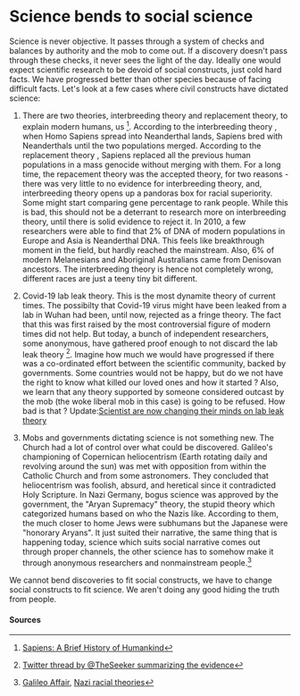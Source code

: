 # Science bends to social science

Science is never objective. It passes through a system of checks and balances by authority and the mob to come out. If a discovery doesn't pass through
these checks, it never sees the light of the day. Ideally one would expect scientific research to be devoid of social constructs, just cold hard facts. We
have progressed better than other species because of facing difficult facts. Let's look at a few cases where civil constructs have dictated science:

1. There are two theories, interbreeding theory and replacement theory, to explain modern humans, us [^1]. According to the interbreeding theory , when Homo Sapiens spread into Neanderthal lands, Sapiens bred with Neanderthals until the two populations merged. According to the replacement theory , Sapiens replaced all the previous human populations in a mass genocide without merging with them. For a long time, the repacement theory was the accepted theory, for two reasons - there was very little to no evidence for interbreeding theory, and, interbreeding theory opens up a pandoras box for racial superiority. Some might start comparing gene percentage to rank people. While this is bad, this should not be a deterrant to research more on interbreeding theory, until there is solid evidence to reject it. In 2010, a few researchers were able to find that 2% of DNA of modern populations in Europe and Asia is Neanderthal DNA. This feels like breakthrough moment in the field, but hardly reached the mainstream. Also, 6% of modern Melanesians and Aboriginal Australians came from Denisovan ancestors. The interbreeding theory is hence not completely wrong, different races are just a teeny tiny bit different.

2. Covid-19 lab leak theory. This is the most dynamite theory of current times. The possibilty that Covid-19 virus might have been leaked from a lab in Wuhan had been, until now, rejected as a fringe theory. The fact that this was first raised by the most controversial figure of modern times did not help. But today, a bunch of independent researchers, some anonymous, have gathered proof enough to not discard the lab leak theory [^2]. Imagine how much we would have progressed if there was a co-ordinated effort between the scientific community, backed by governments. Some countries would not be happy, but do we not have the right to know what killed our loved ones and how it started ? Also, we learn that any theory supported by someone considered outcast by the mob (the woke liberal mob in this case) is going to be refused. How bad is that ? Update:[Scientist are now changing their minds on lab leak theory](https://twitter.com/paulg/status/1408405847856889857)

3. Mobs and governments dictating science is not something new. The Church had a lot of control over what could be discovered. Galileo's championing of Copernican heliocentrism (Earth rotating daily and revolving around the sun) was met with opposition from within the Catholic Church and from some astronomers. They concluded that heliocentrism was foolish, absurd, and heretical since it contradicted Holy Scripture. In Nazi Germany, bogus science was approved by the government, the "Aryan Supremacy" theory, the stupid theory which categorized humans based on who the Nazis like. According to them, the much closer to home Jews were subhumans but the Japanese were "honorary Aryans". It just suited their narrative, the same thing that is happening today, science which suits social narrative comes out through proper channels, the other science has to somehow make it through anonymous researchers and nonmainstream people.[^3]

We cannot bend discoveries to fit social constructs, we have to change social constructs to fit science. We aren't doing any good hiding the truth from people.


#### Sources

[^1]: [Sapiens: A Brief History of Humankind](https://www.amazon.in/Sapiens-Humankind-Yuval-Noah-Harari/dp/0099590085)

[^2]: [Twitter thread by @TheSeeker summarizing the evidence](https://twitter.com/TheSeeker268/status/1313858771064512517)

[^3]: [Galileo Affair](https://en.wikipedia.org/wiki/Galileo_affair), [Nazi racial theories](https://en.wikipedia.org/wiki/Nazi_racial_theories)